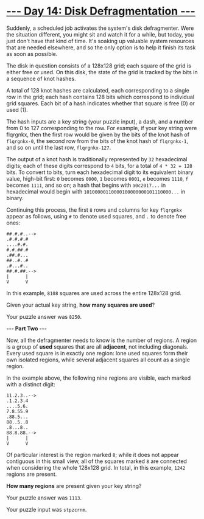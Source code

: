 # [--- Day 14: Disk Defragmentation ---]()

Suddenly, a scheduled job activates the system's disk defragmenter. Were the situation different, you might sit and watch it for a while, but today, you just don't have that kind of time. It's soaking up valuable system resources that are needed elsewhere, and so the only option is to help it finish its task as soon as possible.

The disk in question consists of a 128x128 grid; each square of the grid is either free or used. On this disk, the state of the grid is tracked by the bits in a sequence of knot hashes.

A total of 128 knot hashes are calculated, each corresponding to a single row in the grid; each hash contains 128 bits which correspond to individual grid squares. Each bit of a hash indicates whether that square is free (0) or used (1).

The hash inputs are a key string (your puzzle input), a dash, and a number from 0 to 127 corresponding to the row. For example, if your key string were flqrgnkx, then the first row would be given by the bits of the knot hash of ``flqrgnkx-0``, the second row from the bits of the knot hash of ``flqrgnkx-1``, and so on until the last row, ``flqrgnkx-127``.

The output of a knot hash is traditionally represented by ``32`` hexadecimal digits; each of these digits correspond to ``4`` bits, for a total of ``4 * 32 = 128`` bits. To convert to bits, turn each hexadecimal digit to its equivalent binary value, high-bit first: ``0`` becomes ``0000``, ``1`` becomes ``0001``, ``e`` becomes ``1110``, ``f`` becomes ``1111``, and so on; a hash that begins with ``a0c2017...`` in hexadecimal would begin with ``10100000110000100000000101110000...`` in binary.

Continuing this process, the first ``8`` rows and columns for key ``flqrgnkx`` appear as follows, using ``#`` to denote used squares, and ``.`` to denote free ones:
```
##.#.#..-->
.#.#.#.#   
....#.#.   
#.#.##.#   
.##.#...   
##..#..#   
.#...#..   
##.#.##.-->
|      |   
V      V   
```
In this example, ``8108`` squares are used across the entire 128x128 grid.

Given your actual key string, **how many squares are used**?

Your puzzle answer was ``8250``.

**--- Part Two ---**

Now, all the defragmenter needs to know is the number of regions. A region is a group of **used** squares that are all **adjacent**, not including diagonals. Every used square is in exactly one region: lone used squares form their own isolated regions, while several adjacent squares all count as a single region.

In the example above, the following nine regions are visible, each marked with a distinct digit:
```
11.2.3..-->
.1.2.3.4   
....5.6.   
7.8.55.9   
.88.5...   
88..5..8   
.8...8..   
88.8.88.-->
|      |   
V      V   
```
Of particular interest is the region marked ``8``; while it does not appear contiguous in this small view, all of the squares marked ``8`` are connected when considering the whole 128x128 grid. In total, in this example, ``1242`` regions are present.

**How many regions** are present given your key string?

Your puzzle answer was ``1113``.

Your puzzle input was ``stpzcrnm``.